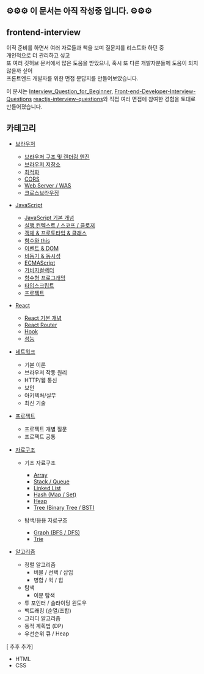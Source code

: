 ## ⚙️⚙️⚙️ 이 문서는 아직 작성중 입니다. ⚙️⚙️⚙️

## frontend-interview

이직 준비를 하면서 여러 자료들과 책을 보며 질문지를 리스트화 하던 중 <br />
개인적으로 더 관리하고 싶고 <br />
또 여러 깃허브 문서에서 많은 도움을 받았으니, 혹시 또 다른 개발자분들께 도움이 되지 않을까 싶어 <br />
프론트엔드 개발자를 위한 면접 문답지를 만들어보았습니다.

이 문서는 [Interview_Question_for_Beginner](https://github.com/jbee37142/Interview_Question_for_Beginner/tree/main/FrontEnd), [Front-end-Developer-Interview-Questions](https://github.com/h5bp/Front-end-Developer-Interview-Questions) [reactjs-interview-questions](https://github.com/sudheerj/reactjs-interview-questions?tab=readme-ov-file)와 직접 여러 면접에 참여한 경험을 토대로 만들어졌습니다.

## 카테고리

- [브라우저](https://github.com/SeoYeonii/frontend-interview/tree/main/browser)
  - [브라우저 구조 및 렌더링 엔진](https://github.com/SeoYeonii/frontend-interview/tree/main/browser/browser-rendering)
  - [브라우저 저장소](https://github.com/SeoYeonii/frontend-interview/tree/main/browser/browser-storage)
  - [최적화](https://github.com/SeoYeonii/frontend-interview/tree/main/browser/performance-optimization)
  - [CORS](https://github.com/SeoYeonii/frontend-interview/tree/main/browser/cors)
  - [Web Server / WAS](https://github.com/SeoYeonii/frontend-interview/tree/main/browser/web-server-was)
  - [크로스브라우징](https://github.com/SeoYeonii/frontend-interview/tree/main/browser/cross-browser)
- [JavaScript](https://github.com/SeoYeonii/frontend-interview/tree/main/javascript)
  - [JavaScript 기본 개념](https://github.com/SeoYeonii/frontend-interview/tree/main/javascript/javascript-basics)
  - [실행 컨텍스트 / 스코프 / 클로저](https://github.com/SeoYeonii/frontend-interview/tree/main/javascript/context-scope-closure)
  - [객체 & 프로토타입 & 클래스](https://github.com/SeoYeonii/frontend-interview/tree/main/javascript/object-prototype-class)
  - [함수와 this](https://github.com/SeoYeonii/frontend-interview/tree/main/javascript/function-this)
  - [이벤트 & DOM](https://github.com/SeoYeonii/frontend-interview/tree/main/javascript/event-dom)
  - [비동기 & 동시성](https://github.com/SeoYeonii/frontend-interview/tree/main/javascript/sync-async)
  - [ECMAScript](https://github.com/SeoYeonii/frontend-interview/tree/main/javascript/ecmascript)
  - [가비지컬랙터](https://github.com/SeoYeonii/frontend-interview/tree/main/javascript/garbage-collector)
  - [함수형 프로그래밍](https://github.com/SeoYeonii/frontend-interview/tree/main/javascript/functional-programming)
  - [타입스크립트](https://github.com/SeoYeonii/frontend-interview/tree/main/javascript/typescript)
  - [프로젝트](https://github.com/SeoYeonii/frontend-interview/tree/main/javascript/project)
- [React](https://github.com/SeoYeonii/frontend-interview/tree/main/react)
  - [React 기본 개념](https://github.com/SeoYeonii/frontend-interview/tree/main/react/general)
  - [React Router](https://github.com/SeoYeonii/frontend-interview/tree/main/react/react-router)
  - [Hook](https://github.com/SeoYeonii/frontend-interview/tree/main/react/hooks)
  - [성능](https://github.com/SeoYeonii/frontend-interview/tree/main/react/performance)
- [네트워크](https://github.com/SeoYeonii/frontend-interview/tree/main/network)
  - 기본 이론
  - 브라우저 작동 원리
  - HTTP/웹 통신
  - 보안
  - 아키텍처/실무
  - 최신 기술
- [프로젝트](https://github.com/SeoYeonii/frontend-interview/tree/main/project)

  - 프로젝트 개별 질문
  - 프로젝트 공통

- [자료구조](https://github.com/SeoYeonii/frontend-interview/tree/main/data-structure)

  - 기초 자료구조

    - [Array](https://github.com/SeoYeonii/frontend-interview/tree/main/data-structure/array)
    - [Stack / Queue](https://github.com/SeoYeonii/frontend-interview/tree/main/data-structure/stack-queue)
    - [Linked List](https://github.com/SeoYeonii/frontend-interview/tree/main/data-structure/linked-list)
    - [Hash (Map / Set)](https://github.com/SeoYeonii/frontend-interview/tree/main/data-structure/hash-map-set)
    - [Heap](https://github.com/SeoYeonii/frontend-interview/tree/main/data-structure/heap)
    - [Tree (Binary Tree / BST)](https://github.com/SeoYeonii/frontend-interview/tree/main/data-structure/tree)

  - 탐색/응용 자료구조
    - [Graph (BFS / DFS)](https://github.com/SeoYeonii/frontend-interview/tree/main/data-structure/graph)
    - [Trie](https://github.com/SeoYeonii/frontend-interview/tree/main/data-structure/trie)

- [알고리즘](https://github.com/SeoYeonii/frontend-interview/tree/main/algorithm)
  - 정렬 알고리즘
    - 버블 / 선택 / 삽입
    - 병합 / 퀵 / 힙
  - 탐색
    - 이분 탐색
  - 투 포인터 / 슬라이딩 윈도우
  - 백트래킹 (순열/조합)
  - 그리디 알고리즘
  - 동적 계획법 (DP)
  - 우선순위 큐 / Heap

[ 추후 추가]

- HTML
- CSS
